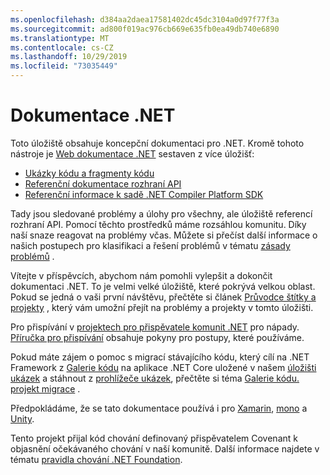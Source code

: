 ```yaml
---
ms.openlocfilehash: d384aa2daea17581402dc45dc3104a0d97f77f3a
ms.sourcegitcommit: ad800f019ac976cb669e635fb0ea49db740e6890
ms.translationtype: MT
ms.contentlocale: cs-CZ
ms.lasthandoff: 10/29/2019
ms.locfileid: "73035449"
---
```

# <a name="net-docs"></a>Dokumentace .NET

Toto úložiště obsahuje koncepční dokumentaci pro .NET. Kromě tohoto nástroje je [Web dokumentace .NET](https://docs.microsoft.com/dotnet) sestaven z více úložišť:

- [Ukázky kódu a fragmenty kódu](https://github.com/dotnet/samples)
- [Referenční dokumentace rozhraní API](https://github.com/dotnet/dotnet-api-docs)
- [Referenční informace k sadě .NET Compiler Platform SDK](https://github.com/dotnet/roslyn-api-docs)

Tady jsou sledované problémy a úlohy pro všechny, ale úložiště referencí rozhraní API. Pomocí těchto prostředků máme rozsáhlou komunitu. Díky naší snaze reagovat na problémy včas. Můžete si přečíst další informace o našich postupech pro klasifikaci a řešení problémů v tématu [zásady problémů](issues-policy.md) .

Vítejte v příspěvcích, abychom nám pomohli vylepšit a dokončit dokumentaci .NET. To je velmi velké úložiště, které pokrývá velkou oblast. Pokud se jedná o vaši první návštěvu, přečtěte si článek [Průvodce štítky a projekty](styleguide/labels-projects.md) , který vám umožní přejít na problémy a projekty v tomto úložišti.

Pro přispívání v [projektech pro přispěvatele komunit .NET](https://github.com/dotnet/docs/projects/35) pro nápady. [Příručka pro přispívání](CONTRIBUTING.md) obsahuje pokyny pro postupy, které používáme. 

Pokud máte zájem o pomoc s migrací stávajícího kódu, který cílí na .NET Framework z [Galerie kódu](https://code.msdn.microsoft.com) na aplikace .NET Core uložené v našem [úložišti ukázek](https://github.com/dotnet/samples) a stáhnout z [prohlížeče ukázek](https://docs.microsoft.com/samples/browse), přečtěte si téma [Galerie kódu. projekt migrace](https://github.com/dotnet/docs/projects/88) . 

Předpokládáme, že se tato dokumentace používá i pro [Xamarin](https://docs.microsoft.com/xamarin), [mono](http://docs.go-mono.com/?link=root%3a%2fclasslib) a [Unity](https://docs.unity3d.com/Manual/index.html).

Tento projekt přijal kód chování definovaný přispěvatelem Covenant k objasnění očekávaného chování v naší komunitě.
Další informace najdete v tématu [pravidla chování .NET Foundation](https://dotnetfoundation.org/code-of-conduct).
